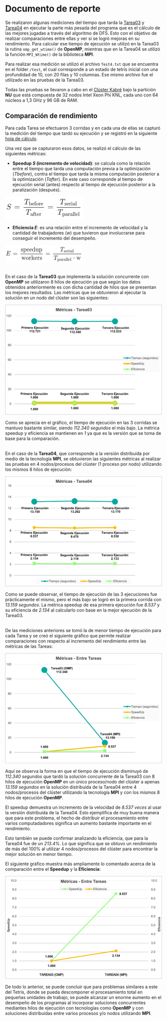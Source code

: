 # Documento de reporte
Se realizaron algunas mediciones del tiempo que tarda la [Tarea03](../../tetris_solver_omp/) y [Tarea04](../../tetris_solver_mpi/) en ejecutar la parte más pesada del programa que es el cálculo de las mejores jugadas a través del algoritmo de DFS. Esto con el objetivo de realizar comparaciones entre ellas y ver si se logró mejoras en su rendimiento. Para calcular ese tiempo de ejecución se utilizó en la Tarea03 la rutina `omp_get_wtime()` de **OpenMP**, mientras que en la Tarea04 se utilizó la función `MPI_Wtime()` de la biblioteca **MPI**.

Para realizar esa medición se utilizó el archivo `Test4.txt` que se encuentra en el folder `/test`, el cual corresponde a un estado de tetris inicial con una profundidad de 10, con 20 filas y 10 columnas. Ese mismo archivo fue el utilizado en las pruebas de la Tarea03.

Todas las pruebas se llevaron a cabo en el [Clúster Kabré](https://kabre.cenat.ac.cr/) bajo la partición **NU** que está compuesta de 32 nodos Intel Xeon Phi KNL, cada uno con 64 núcleos a 1,3 GHz y 96 GB de RAM.


## Comparación de rendimiento
Para cada Tarea se efectuaron 3 corridas y en cada una de ellas se capturó la medición del tiempo que tardó su ejecución y se registró en la siguiente [hoja de cálculo](./comparacion_rendimiento.xlsx).

Una vez que se capturaron esos datos, se realizó el cálculo de las siguientes métricas:

* **Speedup *S* (incremento de velocidad)**: se calcula como la relación entre el tiempo que tarda una computación previa a la optimización (*Tbefore*), contra el tiempo que tarda la misma computación posterior a la optimización (*Tafter*). En este caso corresponde al tiempo de ejecución serial (antes) respecto al tiempo de ejecución posterior a la paralización (después).

![img01](./formula_speedup.png)

* **Eficiencia *E***: es una relación entre el incremento de velocidad y la cantidad de trabajadores (*w*) que tuvieron que involucrarse para conseguir el incremento del desempeño.

![img02](./formula_eficiencia.png)

\
En el caso de la **Tarea03** que implementa la solución concurrente con **OpenMP** se utilizaron 8 hilos de ejecución ya que según los datos obtenidos anteriormente es con dicha cantidad de hilos que se presentan los mejores resultados. Las métricas que se obtuvieron al ejecutar la solución en un nodo del clúster son las siguientes:

![img03](./tarea03_grafico.png)

Como se aprecia en el gráfico, el tiempo de ejecución en las 3 corridas se mantuvo bastante similar, siendo *112.340 segundos* el más bajo. La métrica speedup y eficiencia se mantienen en *1* ya que es la versión que se toma de base para la comparación.

\
En el caso de la **Tarea04**, que corresponde a la versión distribuida por medio de la tecnología **MPI**, se obtuvieron las siguientes métricas al realizar las pruebas en 4 nodos/procesos del clúster (1 proceso por nodo) utilizando los mismos 8 hilos de ejecución:

![img04](./tarea04_grafico.png)

Como se puede observar, el tiempo de ejecución de las 3 ejecuciones fue prácticamente el mismo, pero el más bajo se logró en la primera corrida con *13.159 segundos*. La métrica speedup de esa primera ejecución fue *8.537* y su eficiencia de *2.134* al calcularlo con base en la mejor ejecución de la Tarea03.

\
De las mediciones anteriores se tomó la de menor tiempo de ejecución para cada Tarea y se creó el siguiente gráfico que permite realizar comparaciones con respecto al incremento del rendimiento entre las métricas de las Tareas:

![img05](./metricas1_grafico.png)

Aquí se observa la forma en que el tiempo de ejecución disminuyó de *112.340 segundos* que tardó la solución concurrente de la Tarea03 con 8 hilos de ejecución **OpenMP** en un único proceso/nodo del clúster a apenas *13.159 segundos* en la solución distribuida de la Tarea04 entre 4 nodos/procesos del clúster utilizando la tecnología **MPI** y con los mismos 8 hilos de ejecución **OpenMP**.

El speedup demuestra un incremento de la velocidad de *8.537 veces* al usar la versión distribuida de la Tarea04. Esto ejemplifica de muy buena manera que para este problema, el hecho de distribuir el procesamiento entre varios computadadores significa un aumento bastante importante en el rendimiento.

Esto también se puede confirmar analizando la eficiencia, que para la Tarea04 fue de un *213.4%*. Lo que significa que se obtuvo un rendimiento de más del 100% al utilizar 4 nodos/procesos del clúster para encontrar la mejor solución en menor tiempo.

El siguiente gráfico muestra más ampliamente lo comentado acerca de la comparación entre el **Speedup** y la **Eficiencia**:

![img06](./metricas2_grafico.png)

De todo lo anterior, se puede concluir que para problemas similares a este del Tetris, donde se pueda descomponer el procesamiento total en pequeñas unidades de trabajo, se puede alcanzar un enorme aumento en el desempeño de los programas al incorporar soluciones concurrentes mediantes hilos de ejecución con tecnologías como **OpenMP** y con soluciones distribuidas entre varios procesos y/o nodos utilizando **MPI**.